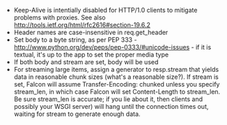 * Keep-Alive is intentially disabled for HTTP/1.0 clients to mitigate problems with proxies. See also http://tools.ietf.org/html/rfc2616#section-19.6.2
* Header names are case-insensitive in req.get_header
* Set body to a byte string, as per PEP 333 - http://www.python.org/dev/peps/pep-0333/#unicode-issues - if it is textual, it's up to the app to set the proper media type
* If both body and stream are set, body will be used
* For streaming large items, assign a generator to resp.stream that yields data in reasonable chunk sizes (what's a reasonable size?). If stream is set, Falcon will assume Transfer-Encoding: chunked unless you specify stream_len, in which case Falcon will set Content-Length to stream_len. Be sure stream_len is accurate; if you lie about it, then clients and possibly your WSGI server) will hang until the connection times out, waiting for stream to generate enough data.


